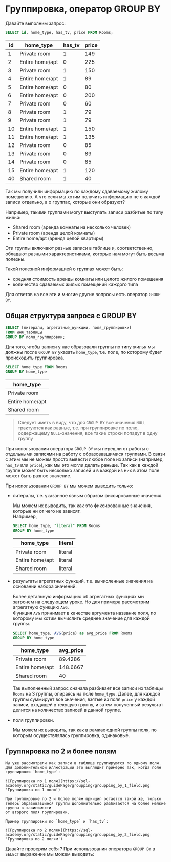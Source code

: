 # Группировка, оператор GROUP BY

Давайте выполним запрос:

```sql
SELECT id, home_type, has_tv, price FROM Rooms;
```

| id  | home_type       | has_tv | price |
| --- | --------------- | ------ | ----- |
| 1   | Private room    | 1      | 149   |
| 2   | Entire home/apt | 0      | 225   |
| 3   | Private room    | 1      | 150   |
| 4   | Entire home/apt | 1      | 89    |
| 5   | Entire home/apt | 0      | 80    |
| 6   | Entire home/apt | 0      | 200   |
| 7   | Private room    | 0      | 60    |
| 8   | Private room    | 1      | 79    |
| 9   | Private room    | 1      | 79    |
| 10  | Entire home/apt | 1      | 150   |
| 11  | Entire home/apt | 1      | 135   |
| 12  | Private room    | 0      | 85    |
| 13  | Private room    | 0      | 89    |
| 14  | Private room    | 0      | 85    |
| 15  | Entire home/apt | 1      | 120   |
| 40  | Shared room     | 1      | 40    |

Так мы получили информацию по каждому сдаваемому жилому помещению. А что если мы хотим получить информацию не о каждой записи отдельно, а о группах, которые они образуют?

Например, такими группами могут выступать записи разбитые по типу жилья:

- Shared room (аренда комнаты на несколько человек)
- Private room (аренда целой комнаты)
- Entire home/apt (аренда целой квартиры)

Эти группы включают разные записи в таблице и, соответственно, обладают разными характеристиками, которые нам могут быть весьма полезны.

Такой полезной информацией о группах может быть:

- средняя стоимость аренды комнаты или целого жилого помещения
- количество сдаваемых жилых помещений каждого типа

Для ответов на все эти и многие другие вопросы есть оператор `GROUP BY`.

## Общая структура запроса с GROUP BY

```sql
SELECT [литералы, агрегатные_функции, поля_группировки]
FROM имя_таблицы
GROUP BY поля_группировки;
```

Для того, чтобы записи у нас образовали группы по типу жилья мы должны после `GROUP BY` указать `home_type`, т.е. поле, по которому будет происходить группировка.

```sql
SELECT home_type FROM Rooms
GROUP BY home_type
```

| home_type       |
| --------------- |
| Private room    |
| Entire home/apt |
| Shared room     |

> Следует иметь в виду, что для `GROUP BY` все значения `NULL` трактуются как равные,
> т.е. при группировке по полю, содержащему `NULL`-значения, все такие строки попадут в одну группу

При использовании оператора `GROUP BY` мы перешли от работы с отдельными записями на работу с образовавшимися группами.
В связи с этим мы не можем просто вывести любое поле из записи (например, `has_tv` или `price`), как мы это могли делать раньше.
Так как в каждой группе может быть несколько записей и в каждой из них в этом поле может быть разное значение.

При использовании `GROUP BY` мы можем выводить только:

- литералы, т.е. указанное явным образом фиксированные значения.

  Мы можем их выводить, так как это фиксированные значения, которые ни от чего не зависят.  
  Например,

  ```sql
  SELECT home_type, "literal" FROM Rooms
  GROUP BY home_type
  ```

  | home_type       | literal |
  | --------------- | ------- |
  | Private room    | literal |
  | Entire home/apt | literal |
  | Shared room     | literal |

- результаты агрегатных функций, т.е. вычисленные значения на основании набора значений.

  Более детальную информацию об агрегатных функциях мы затронем на следующем уроке. Но для примера рассмотрим агрегатную функцию `AVG`.  
  Функция `AVG` принимает в качестве аргумента название поля, по которому мы хотим вычислить среднее значение для каждой группы.

  ```sql
  SELECT home_type, AVG(price) as avg_price FROM Rooms
  GROUP BY home_type
  ```

  | home_type       | avg_price |
  | --------------- | --------- |
  | Private room    | 89.4286   |
  | Entire home/apt | 148.6667  |
  | Shared room     | 40        |

  Так выполненный запрос сначала разбивает все записи из таблицы `Rooms` на 3 группы, опираясь на поле `home_type`.
  Далее, для каждой группы суммирует все значения, взятые из поля `price` у каждой записи, входящей в текущую группу, и затем полученный результат
  делится на количество записей в данной группе.

- поля группировки.

  Мы можем их выводить, так как в рамках одной группы поля, по которым осуществлялась группировка, одинаковые.

## Группировка по 2 и более полям

    Мы уже рассмотрели как записи в таблице группируются по одному полю.
    Для дополнительной иллюстрации это выглядит примерно так, когда поле группировки `home_type`:

    ![Группировка по 1 полю](https://sql-academy.org/static/guidePage/groupping/groupping_by_1_field.png 'Группировка по 1 полю')

    При группировке по 2 и более полям принцип остается такой же, только теперь образовавшиеся группы дополнительно разбиваются на более мелкие группы в зависимости
    от второго поля группировки.

    Пример группировки по `home_type` и `has_tv`:

    ![Группировка по 2 полям](https://sql-academy.org/static/guidePage/groupping/groupping_by_2_field.png 'Группировка по 2 полям')

Давайте проверим себя ? При использовании оператора `GROUP BY` в `SELECT` выражение мы можем выводить:
